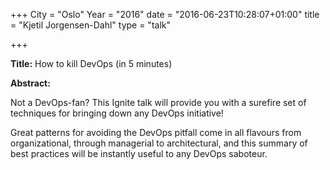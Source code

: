 +++
City = "Oslo"
Year = "2016"
date = "2016-06-23T10:28:07+01:00"
title = "Kjetil Jorgensen-Dahl"
type = "talk"

+++

<div class="col-12">
  <p><strong>Title:</strong>
How to kill DevOps (in 5 minutes)
</p>

<p><strong>Abstract:</strong></p>

<p>Not a DevOps-fan? This Ignite talk will provide you with a surefire set of techniques for bringing down any DevOps initiative!</p>

<p>Great patterns for avoiding the DevOps pitfall come in all flavours from organizational, through managerial to architectural, and this summary of best practices will be instantly useful to any DevOps saboteur.</p>

</div>

